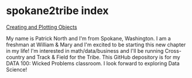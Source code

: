 # spokane2tribe index

[Creating and Plotting Objects](practice1.md)

My name is Patrick North and I'm from Spokane, Washington. I am a freshman at William & Mary and I'm excited to be starting this new chapter in my life! I'm interested in math/data/business and I'll be running Cross-country and Track & Field for the Tribe. This GitHub depository is for my DATA 100: Wicked Problems classroom. I look forward to exploring Data Science!
